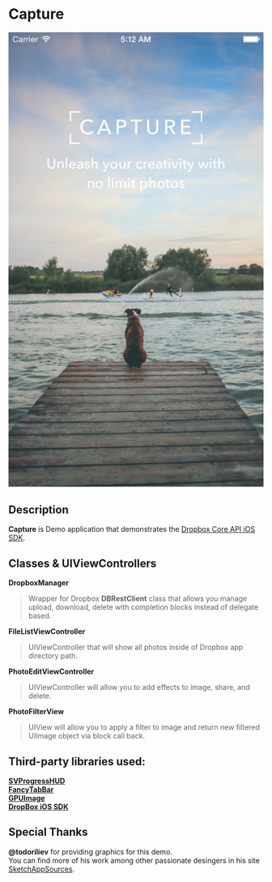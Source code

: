 # Capture

![Logo](/CapureScreen.png?raw=true "Capture Screenshot")

## Description
**Capture** is Demo application that demonstrates the [Dropbox Core API iOS SDK](https://www.dropbox.com/developers/core/start/ios "DropBox SDK").
## Classes & UIViewControllers
**DropboxManager**
> Wrapper for Dropbox **DBRestClient** class that allows you manage upload, download, delete with completion blocks instead of delegate based.

**FileListViewController**
> UIViewController that will show all photos inside of Dropbox app directory path.

**PhotoEditViewController**
> UIViewController will allow you to add effects to image, share, and delete.

**PhotoFilterView**
> UIView will allow you to apply a filter to image and return new filtered UIImage object via block call back.

## Third-party libraries used:
**[SVProgressHUD](https://github.com/TransitApp/SVProgressHUD "SVProgressHUD")**<br>
**[FancyTabBar](https://github.com/marvelapp/FancyTabBar "FancyTabBar")**<br>
**[GPUImage](https://github.com/BradLarson/GPUImage "GPUImage")**<br>
**[DropBox iOS SDK](https://www.dropbox.com/developers/core/start/ios "GPUImage")**<br>

## Special Thanks
**@todoriliev** for providing graphics for this demo.<br> You can find more of his work among other passionate desingers in his site [SketchAppSources](http://www.sketchappsources.com/ "SketchAppSources").